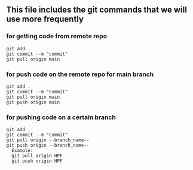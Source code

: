 ## This file includes the git commands that we will use more frequently

### for getting code from remote repo 
```
git add .
git commit --m "commit"
git pull origin main
```


### for push code on the remote repo for main branch
```
git add .
git commit --m "commit"
git pull origin main
git push origin main
```

### for pushing code on a certain branch 
```
git add .
git commit --m "commit"
git pull origin --branch_name--
git push origin --branch_name--
  Example:
  git pull origin HPF
  git push origin HPF
```
